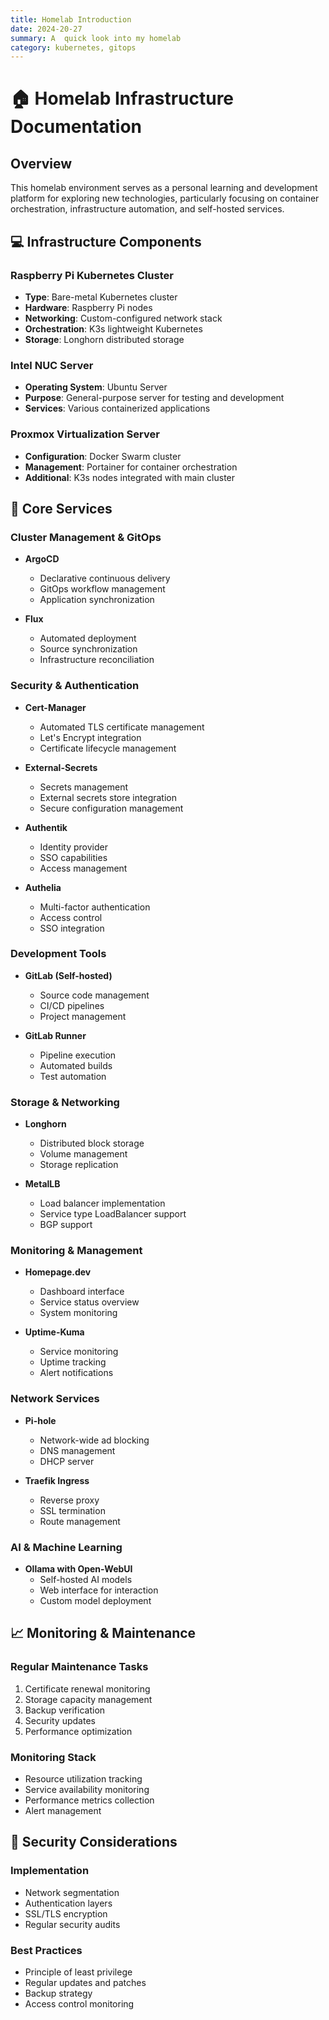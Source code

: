 ```yaml
---
title: Homelab Introduction
date: 2024-20-27
summary: A  quick look into my homelab
category: kubernetes, gitops
---
```


# 🏠 Homelab Infrastructure Documentation

## Overview

This homelab environment serves as a personal learning and development platform for exploring new technologies, particularly focusing on container orchestration, infrastructure automation, and self-hosted services.

## 💻 Infrastructure Components

### Raspberry Pi Kubernetes Cluster

- **Type**: Bare-metal Kubernetes cluster
- **Hardware**: Raspberry Pi nodes
- **Networking**: Custom-configured network stack
- **Orchestration**: K3s lightweight Kubernetes
- **Storage**: Longhorn distributed storage

### Intel NUC Server

- **Operating System**: Ubuntu Server
- **Purpose**: General-purpose server for testing and development
- **Services**: Various containerized applications

### Proxmox Virtualization Server

- **Configuration**: Docker Swarm cluster
- **Management**: Portainer for container orchestration
- **Additional**: K3s nodes integrated with main cluster

## 🔧 Core Services

### Cluster Management & GitOps

- **ArgoCD**

  - Declarative continuous delivery
  - GitOps workflow management
  - Application synchronization

- **Flux**
  - Automated deployment
  - Source synchronization
  - Infrastructure reconciliation

### Security & Authentication

- **Cert-Manager**

  - Automated TLS certificate management
  - Let's Encrypt integration
  - Certificate lifecycle management

- **External-Secrets**

  - Secrets management
  - External secrets store integration
  - Secure configuration management

- **Authentik**

  - Identity provider
  - SSO capabilities
  - Access management

- **Authelia**
  - Multi-factor authentication
  - Access control
  - SSO integration

### Development Tools

- **GitLab (Self-hosted)**

  - Source code management
  - CI/CD pipelines
  - Project management

- **GitLab Runner**
  - Pipeline execution
  - Automated builds
  - Test automation

### Storage & Networking

- **Longhorn**

  - Distributed block storage
  - Volume management
  - Storage replication

- **MetalLB**
  - Load balancer implementation
  - Service type LoadBalancer support
  - BGP support

### Monitoring & Management

- **Homepage.dev**

  - Dashboard interface
  - Service status overview
  - System monitoring

- **Uptime-Kuma**
  - Service monitoring
  - Uptime tracking
  - Alert notifications

### Network Services

- **Pi-hole**

  - Network-wide ad blocking
  - DNS management
  - DHCP server

- **Traefik Ingress**
  - Reverse proxy
  - SSL termination
  - Route management

### AI & Machine Learning

- **Ollama with Open-WebUI**
  - Self-hosted AI models
  - Web interface for interaction
  - Custom model deployment

## 📈 Monitoring & Maintenance

### Regular Maintenance Tasks

1. Certificate renewal monitoring
2. Storage capacity management
3. Backup verification
4. Security updates
5. Performance optimization

### Monitoring Stack

- Resource utilization tracking
- Service availability monitoring
- Performance metrics collection
- Alert management

## 🔐 Security Considerations

### Implementation

- Network segmentation
- Authentication layers
- SSL/TLS encryption
- Regular security audits

### Best Practices

- Principle of least privilege
- Regular updates and patches
- Backup strategy
- Access control monitoring

